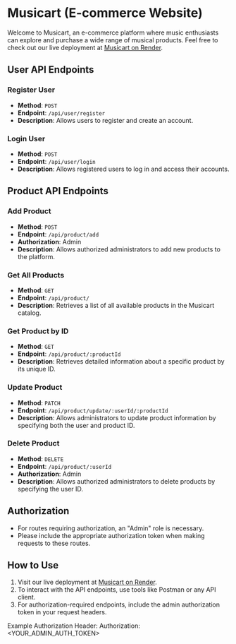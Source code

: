 # Musicart (E-commerce Website)

Welcome to Musicart, an e-commerce platform where music enthusiasts can explore and purchase a wide range of musical products. 
Feel free to check out our live deployment at [Musicart on Render](https://musicart.onrender.com).

## User API Endpoints

### Register User

- **Method**: `POST`
- **Endpoint**: `/api/user/register`
- **Description**: Allows users to register and create an account.

### Login User

- **Method**: `POST`
- **Endpoint**: `/api/user/login`
- **Description**: Allows registered users to log in and access their accounts.

## Product API Endpoints

### Add Product

- **Method**: `POST`
- **Endpoint**: `/api/product/add`
- **Authorization**: Admin
- **Description**: Allows authorized administrators to add new products to the platform.

### Get All Products

- **Method**: `GET`
- **Endpoint**: `/api/product/`
- **Description**: Retrieves a list of all available products in the Musicart catalog.

### Get Product by ID

- **Method**: `GET`
- **Endpoint**: `/api/product/:productId`
- **Description**: Retrieves detailed information about a specific product by its unique ID.

### Update Product

- **Method**: `PATCH`
- **Endpoint**: `/api/product/update/:userId/:productId`
- **Description**: Allows administrators to update product information by specifying both the user and product ID.

### Delete Product

- **Method**: `DELETE`
- **Endpoint**: `/api/product/:userId`
- **Authorization**: Admin
- **Description**: Allows authorized administrators to delete products by specifying the user ID.

## Authorization

- For routes requiring authorization, an "Admin" role is necessary.
- Please include the appropriate authorization token when making requests to these routes.

## How to Use

1. Visit our live deployment at [Musicart on Render](https://musicart.onrender.com).
2. To interact with the API endpoints, use tools like Postman or any API client.
3. For authorization-required endpoints, include the admin authorization token in your request headers.

Example Authorization Header:  Authorization: <YOUR_ADMIN_AUTH_TOKEN>
